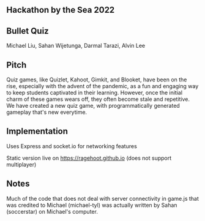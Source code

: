 ## Hackathon by the Sea 2022

## Bullet Quiz

Michael Liu, Sahan Wijetunga, Darmal Tarazi, Alvin Lee

## Pitch

Quiz games, like Quizlet, Kahoot, Gimkit, and Blooket, have been on the rise, especially with the advent of the pandemic, as a fun and engaging way to keep students captivated in their learning. However, once the initial charm of these games wears off, they often become stale and repetitive. We have created a new quiz game, with programmatically generated gameplay that's new everytime.

## Implementation

Uses Express and socket.io for networking features

Static version live on https://ragehoot.github.io (does not support multiplayer)

## Notes

Much of the code that does not deal with server connectivity in game.js that was credited to Michael (michael-tyl) was actually written by Sahan (soccerstar) on Michael's computer.
